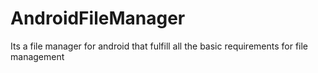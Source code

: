 # AndroidFileManager
Its a file manager for android that fulfill all the basic requirements for file management
